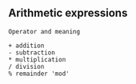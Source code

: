 
## Arithmetic expressions

```
Operator and meaning

+ addition
- subtraction
* multiplication 
/ division
% remainder 'mod'
```